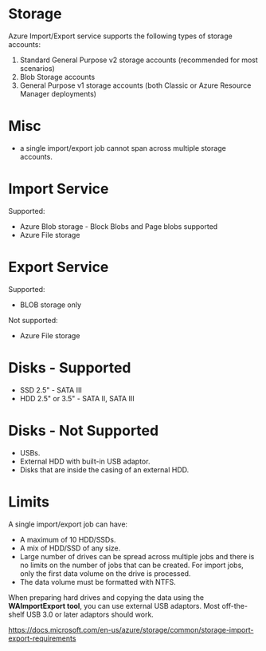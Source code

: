 # Storage 
Azure Import/Export service supports the following types of storage accounts:

1. Standard General Purpose v2 storage accounts (recommended for most scenarios)
1. Blob Storage accounts
1. General Purpose v1 storage accounts (both Classic or Azure Resource Manager deployments)

# Misc
- a single import/export job cannot span across multiple storage accounts.

# Import Service
Supported:
- Azure Blob storage - Block Blobs and Page blobs supported
- Azure File storage	

# Export Service
Supported:
- BLOB storage only

Not supported:
- Azure File storage

# Disks - Supported
- SSD	2.5" -	SATA III
- HDD	2.5" or 3.5" - SATA II, SATA III

# Disks - Not Supported
- USBs.
- External HDD with built-in USB adaptor.
- Disks that are inside the casing of an external HDD.

# Limits
A single import/export job can have:
- A maximum of 10 HDD/SSDs.
- A mix of HDD/SSD of any size.
- Large number of drives can be spread across multiple jobs and there is no limits on the number of jobs that can be created. For import jobs, only the first data volume on the drive is processed. 
- The data volume must be formatted with NTFS.

When preparing hard drives and copying the data using the **WAImportExport tool**, you can use external USB adaptors. Most off-the-shelf USB 3.0 or later adaptors should work.

https://docs.microsoft.com/en-us/azure/storage/common/storage-import-export-requirements
